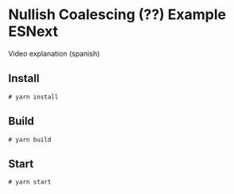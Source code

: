 # Nullish Coalescing (??) Example ESNext

Video explanation (spanish) 

## Install

```
# yarn install
```

## Build

```
# yarn build
```

## Start

```
# yarn start
```